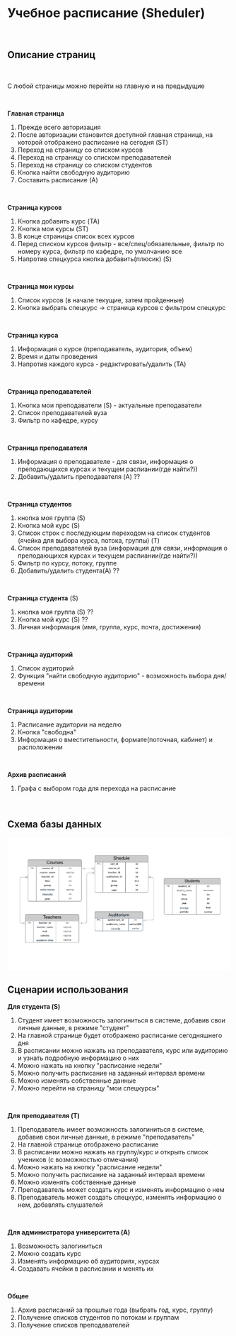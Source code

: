 # Учебное расписание (Sheduler)

<br/>

## Описание страниц

<br/>

С любой страницы можно перейти на главную и на предыдущие

<br/>

**Главная страница**
1) Прежде всего авторизация
2) После авторизации становится доступной главная страница, на которой отображено расписание на сегодня (ST)
3) Переход на страницу со списком курсов
4) Переход на страницу со списком преподавателей
5) Переход на страницу со списком студентов
6) Кнопка найти свободную аудиторию
8) Составить расписание (A)

<br/>

**Страница курсов**
1) Кнопка добавить курс (TA)
2) Кнопка мои курсы (ST)
3) В конце страницы список всех курсов
4) Перед списком курсов фильтр - все/спец/обязательные, фильтр по номеру курса, фильтр по кафедре, по умолчанию все
5) Напротив спецкурса кнопка добавить(плюсик) (S)
<br/>

**Страница мои курсы**
1) Список курсов (в начале текущие, затем пройденные)
2) Кнопка выбрать спецкурс -> страница курсов с фильтром спецкурс

<br/>

**Страница курса**
1) Информация о курсе (преподаватель, аудитория, объем) 
2) Время и даты проведения
3) Напротив каждого курса - редактировать/удалить (TA)

<br/>

**Страница преподавателей**
1) Кнопка мои преподаватели (S) - актуальные преподаватели
2) Список преподавателей вуза
3) Фильтр по кафедре, курсу
   
<br/>

**Страница преподавателя**
1) Информация о преподавателе - для связи, информация о преподающихся курсах и текущем распиании(где найти?))
2) Добавить/удалить преподавателя (A) ??
   
<br/>

**Страница студентов**
1) кнопка моя группа (S)
2) Кнопка мой курс (S)
3) Список строк с последующим переходом на список студентов (ячейка для выбора курса, потока, группы) (T)
5) Список преподавателей вуза (информация для связи, информация о преподающихся курсах и текущем распиании(где найти?))
6) Фильтр по курсу, потоку, группе
8) Добавить/удалить студента(A) ??
   
<br/>

**Страница студента** (S)
1) кнопка моя группа (S) ??
2) Кнопка мой курс (S) ??
3) Личная информация (имя, группа, курс, почта, достижения)
   
<br/>

**Страница аудиторий**
1) Список аудиторий
2) Функция "найти свободную аудиторию" - возможность выбора дня/времени
<br/>

**Страница аудитории**
1) Расписание аудитории на неделю
2) Кнопка "свободна"
3) Информация о вместительности, формате(поточная, кабинет) и расположении
<br/>

**Архив расписаний**
1) Графа с выбором года для перехода на расписание
   
<br/>


## Схема базы данных
![](pic/data.png)

## Сценарии использования

**Для студента (S)**
1) Студент имеет возможность залогиниться в системе, добавив свои личные данные, в режиме "студент"
2) На главной странице будет отображено расписание сегодняшнего дня
3) В расписании можно нажать на преподавателя, курс или аудиторию и узнать подробную информацию о них
4) Можно нажать на кнопку "расписание недели"
5) Можно получить расписание на заданный интервал времени
6) Можно изменять собственные данные
7) Можно перейти на страницу "мои спецкурсы"
   
<br/>

**Для преподавателя (T)**
1) Преподаватель имеет возможность залогиниться в системе, добавив свои личные данные, в режиме "преподаватель"
2) На главной странице отображено расписание
3) В расписании можно нажать на группу/курс и открыть список учеников (с возможностью отмечания)
4) Можно нажать на кнопку "расписание недели"
5) Можно получить расписание на заданный интервал времени
6) Можно изменять собственные данные
7) Преподаватель может создать курс и изменять информацию о нем
8) Преподаватель может создать спецкурс, изменять информацию о нем, добавлять слушателей
<br/>

**Для администратора университета (A)**
1) Возможность залогиниться
2) Можно создать курс
3) Изменять информацию об аудиториях, курсах
4) Создавать ячейки в расписании и менять их

<br/>

**Общее**
1) Архив расписаний за прошлые года (выбрать год, курс, группу)
2) Получение списков студентов по потокам и группам
3) Получение списков преподавателей

<br/>

<br/>
